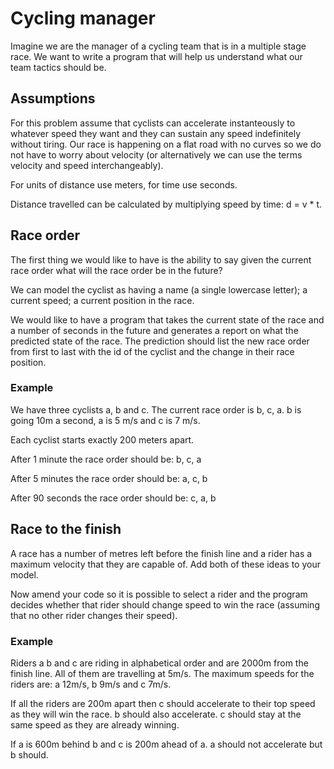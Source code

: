 # Cycling manager

Imagine we are the manager of a cycling team that is in a multiple stage race. We want to write a program that will help us understand what our team tactics should be.

## Assumptions

For this problem assume that cyclists can accelerate instanteously to whatever speed they want and they can sustain any speed indefinitely without tiring. Our race is happening on a flat road with no curves so we do not have to worry about velocity (or alternatively we can use the terms velocity and speed interchangeably).

For units of distance use meters, for time use seconds.

Distance travelled can be calculated by multiplying speed by time: d = v * t.

## Race order

The first thing we would like to have is the ability to say given the current race order what will the race order be in the future?

We can model the cyclist as having a name (a single lowercase letter); a current speed; a current position in the race.

We would like to have a program that takes the current state of the race and a number of seconds in the future and generates a report on what the predicted state of the race. The prediction should list the new race order from first to last with the id of the cyclist and the change in their race position.

### Example

We have three cyclists a, b and c. The current race order is b, c, a. b is going 10m a second, a is 5 m/s and c is 7 m/s.

Each cyclist starts exactly 200 meters apart.

After 1 minute the race order should be: b, c, a

After 5 minutes the race order should be: a, c, b

After 90 seconds the race order should be: c, a, b

## Race to the finish

A race has a number of metres left before the finish line and a rider has a maximum velocity that they are capable of. Add both of these ideas to your model.

Now amend your code so it is possible to select a rider and the program decides whether that rider should change speed to win the race (assuming that no other rider changes their speed).

### Example

Riders a b and c are riding in alphabetical order and are 2000m from the finish line. All of them are travelling at 5m/s. The maximum speeds for the riders are: a 12m/s, b 9m/s and c 7m/s.

If all the riders are 200m apart then c should accelerate to their top speed as they will win the race. b should also accelerate. c should stay at the same speed as they are already winning.

If a is 600m behind b and c is 200m ahead of a. a should not accelerate but b should.


